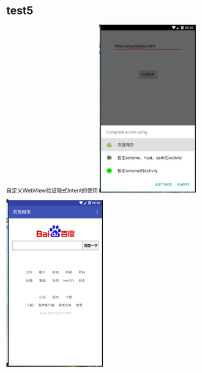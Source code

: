 # test5
自定义WebView验证隐式Intent的使用
<img src="https://github.com/HeyGoing/test5/blob/master/images/%25%25%40X77J)9Q%40%60WV8WYC1F9%5B1.png" width="50%"/>

<img src="https://github.com/HeyGoing/test5/blob/master/images/F23T50QVGCJA2KG%40N5TGWA3.png" width="50%"/>
